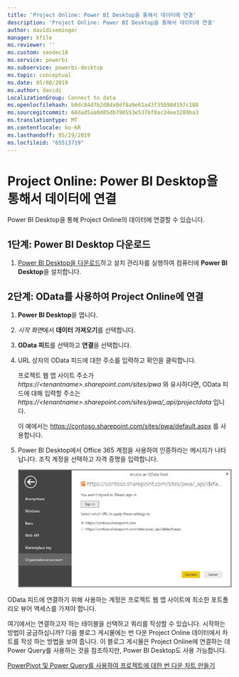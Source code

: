 ```yaml
---
title: 'Project Online: Power BI Desktop을 통해서 데이터에 연결'
description: 'Project Online: Power BI Desktop을 통해서 데이터에 연결'
author: davidiseminger
manager: kfile
ms.reviewer: ''
ms.custom: seodec18
ms.service: powerbi
ms.subservice: powerbi-desktop
ms.topic: conceptual
ms.date: 05/08/2019
ms.author: davidi
LocalizationGroup: Connect to data
ms.openlocfilehash: b0dc84d7b2d8da0df8a9e61a43f35898d197c188
ms.sourcegitcommit: 60dad5aa0d85db790553e537bf8ac34ee3289ba3
ms.translationtype: MT
ms.contentlocale: ko-KR
ms.lasthandoff: 05/29/2019
ms.locfileid: "65513719"
---
```

# <a name="project-online-connect-to-data-through-power-bi-desktop"></a>Project Online: Power BI Desktop을 통해서 데이터에 연결
Power BI Desktop을 통해 Project Online의 데이터에 연결할 수 있습니다.

## <a name="step-1-download-power-bi-desktop"></a>1단계: Power BI Desktop 다운로드
1. [Power BI Desktop을 다운로드](http://go.microsoft.com/fwlink/?LinkID=521662)하고 설치 관리자를 실행하여 컴퓨터에 **Power BI Desktop**을 설치합니다.

## <a name="step-2-connect-to-project-online-with-odata"></a>2단계: OData를 사용하여 Project Online에 연결
1. **Power BI Desktop**을 엽니다.
2. *시작 화면*에서 **데이터 가져오기**를 선택합니다.
3. **OData 피드**를 선택하고 **연결**을 선택합니다.
4. URL 상자의 OData 피드에 대한 주소를 입력하고 확인을 클릭합니다.
   
   프로젝트 웹 앱 사이트 주소가 *https://\<tenantname\>.sharepoint.com/sites/pwa* 와 유사하다면, OData 피드에 대해 입력할 주소는 *https://\<tenantname\>.sharepoint.com/sites/pwa/\_api/projectdata* 입니다.
   
   이 예에서는 https://contoso.sharepoint.com/sites/pwa/default.aspx 를 사용합니다.
5. Power BI Desktop에서 Office 365 계정을 사용하여 인증하라는 메시지가 나타납니다. 조직 계정을 선택하고 자격 증명을 입력합니다.
   
   ![](media/desktop-project-online-connect-to-data/image.png)

OData 피드에 연결하기 위해 사용하는 계정은 프로젝트 웹 앱 사이트에 최소한 포트폴리오 뷰어 액세스를 가져야 합니다. 

여기에서는 연결하고자 하는 테이블을 선택하고 쿼리를 작성할 수 있습니다. 시작하는 방법이 궁금하십니까?  다음 블로그 게시물에는 번 다운 Project Online 데이터에서 차트를 작성 하는 방법을 보여 줍니다. 이 블로그 게시물은 Project Online에 연결하는 데 Power Query를 사용하는 것을 참조하지만, Power BI Desktop도 사용 가능합니다.

[PowerPivot 및 Power Query를 사용하여 프로젝트에 대한 번 다운 차트 만들기](http://blogs.office.com/2014/03/24/creating-burndown-charts-for-project-using-power-pivot-and-power-query/)

